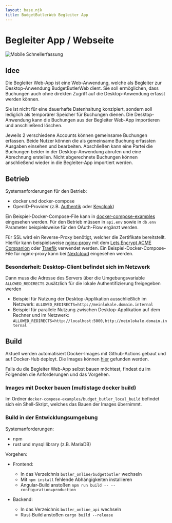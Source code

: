 ```yaml
---
layout: base.njk
title: BudgetButlerWeb Begleiter App
---
```


# Begleiter App / Webseite

![Mobile Schnellerfassung]({{config.pathPrefix}}img/screenshots_mobile/erfassen.png)

## Idee

Die Begleiter Web-App ist eine Web-Anwendung, welche als Begleiter zur Desktop-Anwendung BudgetButlerWeb dient. Sie soll
ermöglichen, dass Buchungen auch ohne direkten Zugriff auf die Desktop-Anwendung erfasst werden können.

Sie ist nicht für eine dauerhafte Datenhaltung konzipiert, sondern soll lediglich als temporärer Speicher für Buchungen
dienen. Die Desktop-Anwendung kann die Buchungen aus der Begleiter Web-App importieren und anschließend löschen.

Jeweils 2 verschiedene Accounts können gemeinsame Buchungen erfassen.
Beide Nutzer können die als gemeinsame Buchung erfassten Ausgaben einsehen und bearbeiten.
Abschließen kann eine Partei die Buchungen beider in der Desktop-Anwendung abrufen und eine Abrechnung erstellen.
Nicht abgerechnete Buchungen können anschließend wieder in die Begleiter-App importiert werden.

## Betrieb

Systemanforderungen für den Betrieb:

* docker und docker-compose
* OpenID-Provider (z.B. [Authentik](https://goauthentik.io) oder [Keycloak](https://www.keycloak.org/))

Ein Beispiel-Docker-Compose-File kann in [docker-compose-examples](https://github.com/SebastianRzk/BudgetButlerWeb/tree/master/docker-compose-examples) eingesehen werden.
Für den Betrieb müssen in `api.env` sowie in `db.env` Parameter beispielsweise für den OAuth-Flow ergänzt werden.

Für SSL wird ein Reverse-Proxy benötigt, welcher die Zertifikate bereitstellt. Hierfür kann
beispielsweise [nginx-proxy](https://github.com/nginx-proxy/nginx-proxy) mit
dem [Lets Encrypt ACME Companion](https://github.com/nginx-proxy/acme-companion) oder [Traefik](https://traefik.io/)
verwendet werden. Ein Beispiel-Docker-Compose-File für nginx-proxy kann
bei [Nextcloud](https://github.com/nextcloud/docker/tree/master/.examples) eingesehen werden.

### Besonderheit: Desktop-Client befindet sich im Netzwerk

Dann muss die Adresse des Servers über die Umgebungsvariable `ALLOWED_REDIRECTS` zusätzlich für die lokale
Authentifizierung freigegeben werden

* Beispiel für Nutzung der Desktop-Applikation ausschließlich im Netzwerk:
  `ALLOWED_REDIRECTS=http://meinlokale.domain.internal`
* Beispiel für parallele Nutzung zwischen Desktop-Applikation auf dem Rechner und im Netzwerk:
  `ALLOWED_REDIRECTS=http://localhost:5000,http://meinlokale.domain.internal`

## Build

Aktuell werden automatisiert Docker-Images mit Github-Actions gebaut und auf Docker-Hub deployt. Die Images können
[hier](https://hub.docker.com/u/sebastianrzk) gefunden werden.

Falls du die Begleiter Web-App selbst bauen möchtest, findest du im Folgenden die Anforderungen und das Vorgehen.


### Images mit Docker bauen (multistage docker build)

Im Ordner `docker-compose-examples/budget_butler_local_build` befindet sich ein Shell-Skript, welches das Bauen der
Images übernimmt.


### Build in der Entwicklungsumgebung

Systemanforderungen:

* npm
* rust und mysql library (z.B. MariaDB)

Vorgehen:

* Frontend:

	* In das Verzeichnis `butler_online/budgetbutler` wechseln
	* Mit `npm install` fehlende Abhängigkeiten installieren
	* Angular-Build anstoßen `npm run build -- --configuration=production`

* Backend:

	* In das Verzeichnis `butler_online_api` wechseln
	* Rust-Build anstoßen `cargo build --release`
